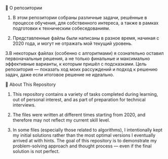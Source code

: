 📁 О репозитории
1. В этом репозитории собраны различные задачи, решённые в процессе обучения, для собственного интереса, а также в рамках подготовки к техническим собеседованиям.

2. Представленные файлы были написаны в разное время, начиная с 2020 года, и могут не отражать мой текущий уровень.

3.В некоторых файлах (особенно с алгоритмами) я сознательно оставил первоначальные решения, а не только финальные и максимально эффективные варианты, к которым пришёл с подсказками. Цель репозитория — показать ход моих рассуждений и подход к решению задач, даже если итоговое решение не идеально.

📁 About This Repository
1. This repository contains a variety of tasks completed during learning, out of personal interest, and as part of preparation for technical interviews.

2. The files were written at different times starting from 2020, and therefore may not reflect my current skill level.

3. In some files (especially those related to algorithms), I intentionally kept my initial solutions rather than the most optimal versions I eventually arrived at with hints. The goal of this repository is to demonstrate my problem-solving approach and thought process — even if the final solution is not perfect.